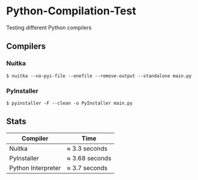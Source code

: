 # Python-Compilation-Test
Testing different Python compilers

## Compilers
### Nuitka
```
$ nuitka --no-pyi-file --onefile --remove-output --standalone main.py
```
### PyInstaller
```
$ pyinstaller -F --clean -o PyInstaller main.py
```
## Stats
| Compiler           | Time           |
| ------------------ | -------------- |
| Nuitka             | ≈ 3.3 seconds  |
| PyInstaller        | ≈ 3.68 seconds |
| Python Interpreter | ≈ 3.7 seconds  |
